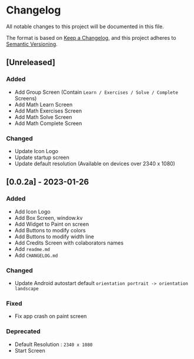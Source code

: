 # Changelog

All notable changes to this project will be documented in this file.

The format is based on [Keep a Changelog](https://keepachangelog.com/en/1.0.0/),
and this project adheres to [Semantic Versioning](https://semver.org/spec/v2.0.0.html).

## [Unreleased]
### Added
- Add Group Screen (Contain `Learn / Exercises / Solve / Complete` Screens)
- Add Math Learn Screen
- Add Math Exercises Screen
- Add Math Solve Screen
- Add Math Complete Screen

### Changed
- Update Icon Logo
- Update startup screen
- Update default resolution (Available on devices over 2340 x 1080)

## [0.0.2a] - 2023-01-26
### Added
- Add Icon Logo
- Add Box Screen, window.kv
- Add Widget to Paint on screen
- Add Buttons to modify colors
- Add Buttons to modify width line
- Add Credits Screen with colaborators names
- Add `readme.md`
- Add `CHANGELOG.md`

### Changed
- Update Android autostart default `orientation portrait -> orientation landscape`

### Fixed
- Fix app crash on paint screen

### Deprecated
- Default Resolution : `2340 x 1080`
- Start Screen